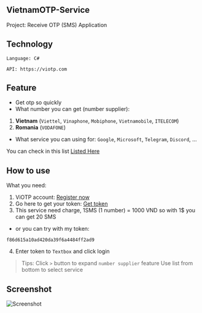 ## VietnamOTP-Service
Project: Receive OTP (SMS) Application

## Technology
```Language: C#```

```API: https://viotp.com```

## Feature
- Get otp so quickly
- What number you can get (number supplier): 
1. **Vietnam** (`Viettel`, `Vinaphone`, `Mobiphone`, `Vietnamobile`, `ITELECOM`)
2. **Romania** (`VODAFONE`)
- What service you can using for: `Google`, `Microsoft`, `Telegram`, `Discord`, ...

You can check in this list [Listed Here](https://pastebin.com/raw/gFmEbcfV)

## How to use
What you need:
1. ViOTP account: [Register now](https://viotp.com/Account/Register)
2. Go here to get your token: [Get token](https://viotp.com/Account/ApiDocument2)
3. This service need charge, 1SMS (1 number) = 1000 VND so with 1$ you can get 20 SMS

- or you can try with my token: 
```
f86d615a10ad420da39f6a4484ff2ad9
```
4. Enter token to `Textbox` and click login
> Tips: 
> Click `>` button to expand `number supplier` feature
> Use list from bottom to select service

## Screenshot
![Screenshot](https://i.paste.pics/0d56c5a74e0c50a5589d8b315c28be69.png)
